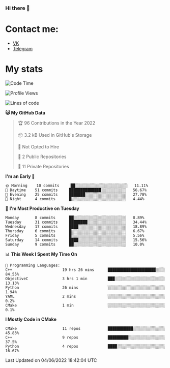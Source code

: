 ### Hi there 👋

# Contact me:

* [VK](https://vk.com/qqqqqqqqqqqqqqqgg)
* [Telegram](https://t.me/echooQQ)

# My stats

<!--START_SECTION:waka-->
![Code Time](http://img.shields.io/badge/Code%20Time-37%20hrs%2010%20mins-blue)

![Profile Views](http://img.shields.io/badge/Profile%20Views-133-blue)

![Lines of code](https://img.shields.io/badge/From%20Hello%20World%20I%27ve%20Written-40%20Thousand%20lines%20of%20code-blue)

**🐱 My GitHub Data** 

> 🏆 96 Contributions in the Year 2022
 > 
> 📦 3.2 kB Used in GitHub's Storage 
 > 
> 🚫 Not Opted to Hire
 > 
> 📜 2 Public Repositories 
 > 
> 🔑 11 Private Repositories  
 > 
**I'm an Early 🐤** 

```text
🌞 Morning    10 commits     ██░░░░░░░░░░░░░░░░░░░░░░░   11.11% 
🌆 Daytime    51 commits     ██████████████░░░░░░░░░░░   56.67% 
🌃 Evening    25 commits     ███████░░░░░░░░░░░░░░░░░░   27.78% 
🌙 Night      4 commits      █░░░░░░░░░░░░░░░░░░░░░░░░   4.44%

```
📅 **I'm Most Productive on Tuesday** 

```text
Monday       8 commits      ██░░░░░░░░░░░░░░░░░░░░░░░   8.89% 
Tuesday      31 commits     ████████░░░░░░░░░░░░░░░░░   34.44% 
Wednesday    17 commits     ████░░░░░░░░░░░░░░░░░░░░░   18.89% 
Thursday     6 commits      █░░░░░░░░░░░░░░░░░░░░░░░░   6.67% 
Friday       5 commits      █░░░░░░░░░░░░░░░░░░░░░░░░   5.56% 
Saturday     14 commits     ████░░░░░░░░░░░░░░░░░░░░░   15.56% 
Sunday       9 commits      ██░░░░░░░░░░░░░░░░░░░░░░░   10.0%

```


📊 **This Week I Spent My Time On** 

```text
💬 Programming Languages: 
C++                      19 hrs 26 mins      █████████████████████░░░░   84.55% 
ObjectiveC               3 hrs 1 min         ███░░░░░░░░░░░░░░░░░░░░░░   13.13% 
Python                   26 mins             ░░░░░░░░░░░░░░░░░░░░░░░░░   1.94% 
YAML                     2 mins              ░░░░░░░░░░░░░░░░░░░░░░░░░   0.2% 
CMake                    1 min               ░░░░░░░░░░░░░░░░░░░░░░░░░   0.1%

```

**I Mostly Code in CMake** 

```text
CMake                    11 repos            ███████████░░░░░░░░░░░░░░   45.83% 
C++                      9 repos             █████████░░░░░░░░░░░░░░░░   37.5% 
Python                   4 repos             ████░░░░░░░░░░░░░░░░░░░░░   16.67%

```



 Last Updated on 04/06/2022 18:42:04 UTC
<!--END_SECTION:waka-->
